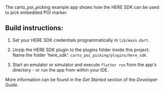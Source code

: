 The carto_poi_picking example app shows how the HERE SDK can be used to pick embedded POI marker.

Build instructions:
-------------------

1) Set your HERE SDK credentials programmatically in `lib/main.dart`.

2) Unzip the HERE SDK plugin to the plugins folder inside this project. Name the folder 'here_sdk': `carto_poi_picking/plugins/here_sdk`.

3) Start an emulator or simulator and execute `flutter run` from the app's directory - or run the app from within your IDE.

More information can be found in the _Get Started_ section of the _Developer Guide_.
